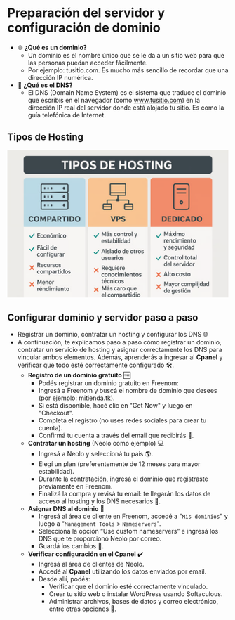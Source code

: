 # Preparación del servidor y configuración de dominio
- 🌐 **¿Qué es un dominio?**
    - Un dominio es el nombre único que se le da a un sitio web para que las personas puedan acceder fácilmente. 
    - Por ejemplo: tusitio.com. Es mucho más sencillo de recordar que una dirección IP numérica.
- 🧭 **¿Qué es el DNS?**
    - El DNS (Domain Name System) es el sistema que traduce el dominio que escribís en el navegador (como www.tusitio.com) en la dirección IP real del servidor donde está alojado tu sitio. Es como la guía telefónica de Internet.

## Tipos de Hosting
![Tipos Hosting](image.png)

## Configurar dominio y servidor paso a paso
- Registrar un dominio, contratar un hosting y configurar los DNS 🌐
- A continuación, te explicamos paso a paso cómo registrar un dominio, contratar un servicio de hosting y asignar correctamente los DNS para vincular ambos elementos. Además, aprenderás a ingresar al **Cpanel** y verificar que todo esté correctamente configurado 🛠️.
    - **Registro de un dominio gratuito** 🆓
        - Podés registrar un dominio gratuito en Freenom:
        - Ingresá a Freenom y buscá el nombre de dominio que desees (por ejemplo: mitienda.tk).
        - Si está disponible, hacé clic en "Get Now" y luego en "Checkout".
        - Completá el registro (no uses redes sociales para crear tu cuenta).
        - Confirmá tu cuenta a través del email que recibirás 📩.
    - **Contratar un hosting** (Neolo como ejemplo) 💻
        - Ingresá a Neolo y seleccioná tu país 🌎.
        - Elegí un plan (preferentemente de 12 meses para mayor estabilidad).
        - Durante la contratación, ingresá el dominio que registraste previamente en Freenom.
        - Finalizá la compra y revisá tu email: te llegarán los datos de acceso al hosting y los DNS necesarios 🔑.
    - **Asignar DNS al dominio** 🔄
        - Ingresá al área de cliente en Freenom, accedé a "`Mis dominios`" y luego a "`Management Tools` > `Nameservers`".
        - Seleccioná la opción “Use custom nameservers” e ingresá los DNS que te proporcionó Neolo por correo.
        - Guardá los cambios 💾.
    - **Verificar configuración en el Cpanel** ✔️
        - Ingresá al área de clientes de Neolo.
        - Accedé al **Cpanel** utilizando los datos enviados por email.
        - Desde allí, podés:
            - Verificar que el dominio esté correctamente vinculado.
            - Crear tu sitio web o instalar WordPress usando Softaculous.
            - Administrar archivos, bases de datos y correo electrónico, entre otras opciones 📂.